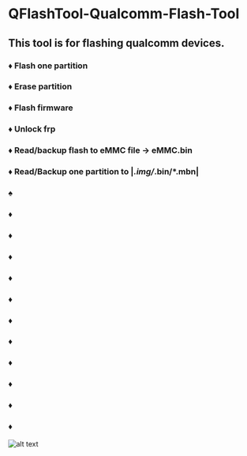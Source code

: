 # QFlashTool-Qualcomm-Flash-Tool
## This tool is for flashing qualcomm devices.
### ♦ Flash one partition
### ♦ Erase partition
### ♦ Flash firmware
### ♦ Unlock frp
### ♦ Read/backup flash to eMMC file -> eMMC.bin
### ♦ Read/Backup one partition to |*.img/*.bin/*.mbn|
### ♠
### ♦
### ♦
### ♦
### ♦
### ♦
### ♦
### ♦
### ♦
### ♦
### ♦
### ♦
![alt text](https://github.com/werasik2aa/QFlashTool-Qualcomm-Flash-Tool/blob/main/img/1.png?raw=true)

